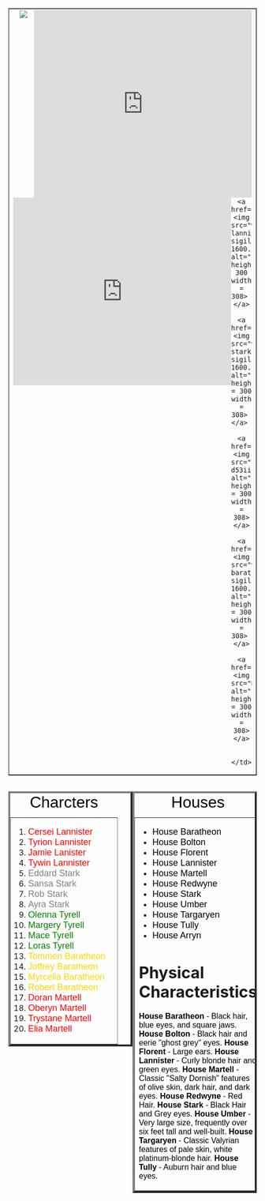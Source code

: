   <!DOCTYPE html>
<html>
<head>
<title> Game Of Thrones </title>
</head>
<body>



 <table  border= "1" style="width:100%">
 



 <tr>
  


  <td> <iframe width="442" height="380" src="https://www.youtube.com/embed/IxI8aPISq8I" frameborder="0" allowfullscreen align="right"> </iframe>
       <iframe width="442" height="380" src="https://www.youtube.com/embed/BpJYNVhGf1s" frameborder="0" allowfullscreen align="left">    </iframe>  

   <center> <img src="gameofthrones_logo.jpg"> <center> 

    <a href="http://gameofthrones.wikia.com/wiki/House_Lannister">
    <img src="wallpaper-lannister-sigil-1600.jpg" alt="http://gameofthrones.wikia.com/wiki/House_Lannister" height= 300 width = 308> 
    </a>
   
    <a href="http://gameofthrones.wikia.com/wiki/House_Stark">
    <img src="wallpaper-stark-sigil-1600.jpg" alt="http://gameofthrones.wikia.com/wiki/House_Stark" height = 300 width = 308> 
    </a> 
   
    <a href="http://gameofthrones.wikia.com/wiki/House_Tyrell">
    <img src="house_tyrell_wallpaper_by_siriuscrane-d53ii1r.jpg" alt="http://gameofthrones.wikia.com/wiki/House_Tyrell" height = 300 width = 308>
    </a>
  
    <a href="http://gameofthrones.wikia.com/wiki/House_Baratheon">
    <img src="wallpaper-baratheon-sigil-1600.jpg" alt="http://gameofthrones.wikia.com/wiki/House_Baratheon" height = 300 width = 308> 
    </a>
    
    <a href="http://gameofthrones.wikia.com/wiki/House_Martell">
    <img src="Maison_Martell.jpg" alt="http://gameofthrones.wikia.com/wiki/House_Martell" height = 300 width = 308>
    </a>
  
 
    </td>
  </tr>


  <table border= "4" style="width:50%" align="right"> 
<tr> <caption> <font face= "Arial" size = "6" color="Black"> Houses </font> </caption>
 <td width = 200 height = 400 >
<ul>
<li>  <font face= "Arial" size = "4" color="Black"> House Baratheon </font>
<li>  <font face= "Arial" size = "4" color="Black"> House Bolton </font>
<li>  <font face= "Arial" size = "4" color="Black"> House Florent </font>
<li>  <font face= "Arial" size = "4" color="Black"> House Lannister </font>
<li>  <font face= "Arial" size = "4" color="Black"> House Martell </font>
<li>  <font face= "Arial" size = "4" color="Black">  House Redwyne </font>
<li>  <font face= "Arial" size = "4" color="Black"> House Stark </font>
<li>  <font face= "Arial" size = "4" color="Black"> House Umber </font>
<li>  <font face= "Arial" size = "4" color="Black"> House Targaryen </font>
<li>  <font face= "Arial" size = "4" color="Black"> House Tully </font>
<li>  <font face= "Arial" size = "4" color="Black"> House Arryn </font>
</ul>


<div>
<h1> Physical Characteristics </h1> 
<p> <font face ="Arial" size = "3" color="Black">  <b> House Baratheon </b> -  Black hair, blue eyes, and square jaws.
<b> House Bolton </b> -  Black hair and eerie "ghost grey" eyes.
<b> House Florent </b> - Large ears.
<b> House Lannister </b> - Curly blonde hair and green eyes.
<b> House Martell </b> - Classic "Salty Dornish" features of olive skin, dark hair, and dark eyes.
<b> House Redwyne </b> - Red Hair.
<b> House Stark </b> - Black Hair and Grey eyes.
<b> House Umber </b> - Very large size, frequently over six feet tall and well-built.
<b> House Targaryen </b>- Classic Valyrian features of pale skin, white platinum-blonde hair.
<b> House Tully </b> - Auburn hair and blue eyes. </font>
</p>
</div>
</td>
  
 

 <table border= "4" style="width:50%" align="left">
<tr> <caption> <font face= "Arial" size = "6" color="Black"> Charcters </font> </caption>
    <td width = 200 height = 300>       
<ol> 
<li> <font face= "Arial" size = "4" color="red"> Cersei Lannister </font>
<li>  <font face= "Arial" size = "4" color="red"> Tyrion Lannister </font>
<li>  <font face= "Arial" size = "4" color="red"> Jamie Lanister  </font>
<li>  <font face= "Arial" size = "4" color="red"> Tywin Lannister </font>
<li>  <font face= "Arial" size = "4" color="grey"> Eddard Stark </font>
<li>  <font face= "Arial" size = "4" color="grey"> Sansa Stark </font>
<li>  <font face= "Arial" size = "4" color="grey"> Rob Stark </font>
<li> <font face= "Arial" size = "4" color="grey"> Ayra Stark </font>
<li>  <font face= "Arial" size = "4" color="Green"> Olenna Tyrell </font>
<li>  <font face= "Arial" size = "4" color="Green"> Margery Tyrell </font>
<li>  <font face= "Arial" size = "4" color="Green"> Mace Tyrell </font>
<li>  <font face= "Arial" size = "4" color="Green"> Loras Tyrell </font>
<li>  <font face= "Arial" size = "4" color="gold"> Tommen Baratheon </font>
<li>  <font face= "Arial" size = "4" color="gold"> Joffrey Baratheon </font>
<li>  <font face= "Arial" size = "4" color="gold"> Myrcella Baratheon </font>
<li> <font face= "Arial" size = "4" color="gold"> Robert Baratheon </font>
<li> <font face= "Arial" size= "4" color="red"> Doran Martell </font>
<li> <font face= "Arial" size= "4" color="red">  Oberyn Martell </font>
<li> <font face= "Arial" size= "4" color="red"> Trystane Martell</font>
<li> <font face= "Arial" size= "4" color="red"> Elia Martell </font>
</ol>


 </td>


  



  


</table> 
















</body>
</html> 
